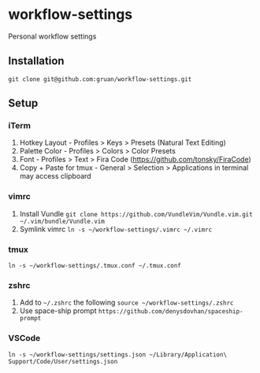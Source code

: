 # workflow-settings
Personal workflow settings

## Installation
`git clone git@github.com:gruan/workflow-settings.git`

## Setup

### iTerm
1. Hotkey Layout - Profiles > Keys > Presets (Natural Text Editing)
2. Palette Color - Profiles > Colors > Color Presets
3. Font - Profiles > Text > Fira Code (https://github.com/tonsky/FiraCode)
4. Copy + Paste for tmux - General > Selection > Applications in terminal may access clipboard 

### vimrc
1. Install Vundle `git clone https://github.com/VundleVim/Vundle.vim.git ~/.vim/bundle/Vundle.vim`
2. Symlink vimrc `ln -s ~/workflow-settings/.vimrc ~/.vimrc`

### tmux
`ln -s ~/workflow-settings/.tmux.conf ~/.tmux.conf`

### zshrc
1. Add to `~/.zshrc` the following `source ~/workflow-settings/.zshrc`
2. Use space-ship prompt `https://github.com/denysdovhan/spaceship-prompt`

### VSCode
`ln -s ~/workflow-settings/settings.json ~/Library/Application\ Support/Code/User/settings.json`
